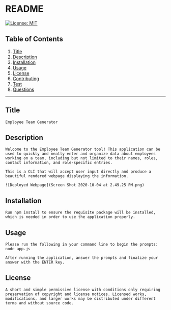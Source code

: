 # README
[![License: MIT](https://img.shields.io/badge/License-MIT-yellow.svg)](https://opensource.org/licenses/MIT)

## Table of Contents
1. [Title](#Title)
2. [Description](#Description)
3. [Installation](#Installation)
4. [Usage](#Usage)
5. [License](#License)
6. [Contributing](#Contributing)
7. [Test](#Test) 
8. [Questions](#Questions)

------ 
## Title
    Employee Team Generator

## Description 
    Welcome to the Employee Team Generator tool! This application can be used to quickly and neatly enter and organize data about employees working on a team, including but not limited to their names, roles, contact information, and role-specific entries.
    
    This is a CLI that will accept user input directly and produce a beautiful rendered webpage displaying the information.
    
    ![Deployed Webpage](Screen Shot 2020-10-04 at 2.49.25 PM.png)
    
## Installation
    Run npm install to ensure the requisite package will be installed, which is needed in order to use the application properly.

## Usage 
    Please run the following in your command line to begin the prompts: node app.js
    
    After running the application, answer the prompts and finalize your answer with the ENTER key.

## License 
    A short and simple permissive license with conditions only requiring preservation of copyright and license notices. Licensed works, modifications, and larger works may be distributed under different terms and without source code.
